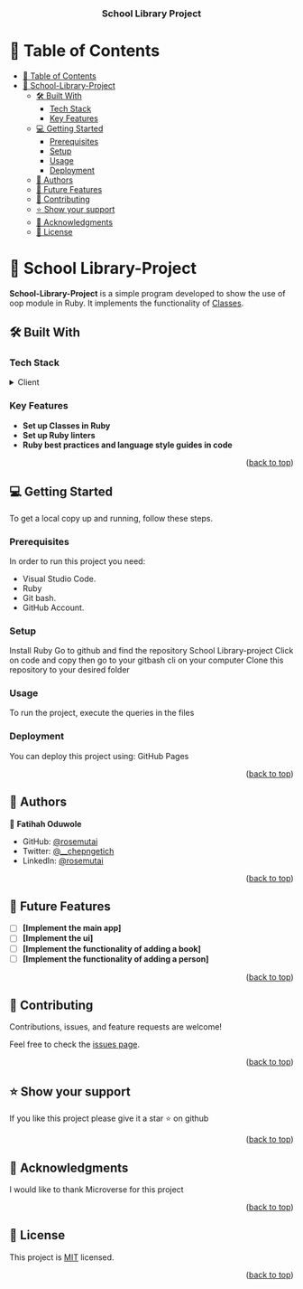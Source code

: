 <a name="readme-top"></a>

<div align="center">

  <h3><b>School Library Project</b></h3>

</div>

<!-- TABLE OF CONTENTS -->

# 📗 Table of Contents

- [📗 Table of Contents](#-table-of-contents)
- [📖 School-Library-Project ](#-school-library-project-)
  - [🛠 Built With ](#-built-with-)
    - [Tech Stack ](#tech-stack-)
    - [Key Features ](#key-features-)
  - [💻 Getting Started ](#-getting-started-)
    - [Prerequisites](#prerequisites)
    - [Setup](#setup)
    - [Usage](#usage)
    - [Deployment](#deployment)
  - [👥 Authors ](#-authors-)
  - [🔭 Future Features ](#-future-features-)
  - [🤝 Contributing ](#-contributing-)
  - [⭐️ Show your support ](#️-show-your-support-)
  - [🙏 Acknowledgments ](#-acknowledgments-)
  - [📝 License ](#-license-)

<!-- PROJECT DESCRIPTION -->

# 📖 School Library-Project <a name="about-project"></a>

**School-Library-Project** is a simple program developed to show the use of oop module in Ruby. It implements the functionality of <a href="https://ruby-doc.org/core-3.0.0/Class.html">Classes</a>.

## 🛠 Built With <a name="built-with"></a>

### Tech Stack <a name="tech-stack"></a>

<details>
<summary>Client</summary>
  <ul>
    <li><a href="https://www.ruby-lang.org/en/">Ruby</a></li>
  </ul>
</details>

<!-- Features -->

### Key Features <a name="key-features"></a>

- **Set up Classes in Ruby**
- **Set up Ruby linters**
- **Ruby best practices and language style guides in code**

<p align="right">(<a href="#readme-top">back to top</a>)</p>

<!-- GETTING STARTED -->

## 💻 Getting Started <a name="getting-started"></a>

To get a local copy up and running, follow these steps.

### Prerequisites

In order to run this project you need:

- Visual Studio Code.
- Ruby
- Git bash.
- GitHub Account.

### Setup

Install Ruby
Go to github and find the repository School Library-project
Click on code and copy then go to your gitbash cli on your computer Clone this repository to your desired folder

<!--
Example commands:

```sh
  cd my-folder
  git clone https://github.com/Jeddaa/school-library-oop.git
```
--->

### Usage

To run the project, execute the queries in the files

### Deployment

You can deploy this project using:
GitHub Pages

<!--
Example:

```sh
  https://github.com/Jeddaa/school-library-oop.git
```
 -->

<p align="right">(<a href="#readme-top">back to top</a>)</p>

<!-- AUTHORS -->

## 👥 Authors <a name="authors"></a>

👤 **Fatihah Oduwole**

- GitHub: [@rosemutai](https://github.com/jeddaa)
- Twitter: [@\_\_chepngetich](https://twitter.com/_jeddaah)
- LinkedIn: [@rosemutai](https://linkedin.com/in/fatihahoduwole)
<p align="right">(<a href="#readme-top">back to top</a>)</p>

<!-- FUTURE FEATURES -->

## 🔭 Future Features <a name="future-features"></a>

- [ ] **[Implement the main app]**
- [ ] **[Implement the ui]**
- [ ] **[Implement the functionality of adding a book]**
- [ ] **[Implement the functionality of adding a person]**

<p align="right">(<a href="#readme-top">back to top</a>)</p>

<!-- CONTRIBUTING -->

## 🤝 Contributing <a name="contributing"></a>

Contributions, issues, and feature requests are welcome!

Feel free to check the [issues page](https://github.com/Jeddaa/school-library-oop/issues).

<p align="right">(<a href="#readme-top">back to top</a>)</p>

<!-- SUPPORT -->

## ⭐️ Show your support <a name="support"></a>

If you like this project please give it a star ⭐️ on github

<p align="right">(<a href="#readme-top">back to top</a>)</p>

<!-- ACKNOWLEDGEMENTS -->

## 🙏 Acknowledgments <a name="acknowledgements"></a>

I would like to thank Microverse for this project

<p align="right">(<a href="#readme-top">back to top</a>)</p>

<!-- LICENSE -->

## 📝 License <a name="license"></a>

This project is [MIT](https://github.com/Jeddaa/school-library-oop/blob/develop/LICENSE) licensed.

<p align="right">(<a href="#readme-top">back to top</a>)</p>
